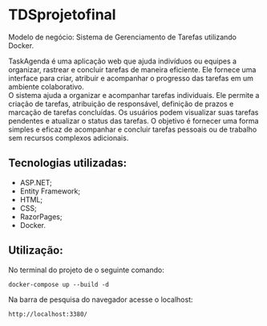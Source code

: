 # TDSprojetofinal

Modelo de negócio: Sistema de Gerenciamento de Tarefas utilizando Docker.

 TaskAgenda é uma aplicação web que ajuda indivíduos ou equipes a organizar, rastrear e concluir tarefas de maneira eficiente. Ele fornece uma interface para criar, atribuir e acompanhar o progresso das tarefas em um ambiente colaborativo.
 <br/>
 O sistema ajuda a organizar e acompanhar tarefas individuais. Ele permite a criação de tarefas, atribuição de responsável, definição de prazos e marcação de tarefas concluídas. Os usuários podem visualizar suas tarefas pendentes e atualizar o status das tarefas. O objetivo é fornecer uma forma simples e eficaz de acompanhar e concluir tarefas pessoais ou de trabalho sem recursos complexos adicionais.

## Tecnologias utilizadas:

* ASP.NET;
* Entity Framework;
* HTML;
* CSS;
* RazorPages; 
* Docker.


## Utilização:
No terminal do projeto de o seguinte comando:
``` 
docker-compose up --build -d
 ```

Na barra de pesquisa do navegador acesse o localhost:
```
http://localhost:3380/
 ```
